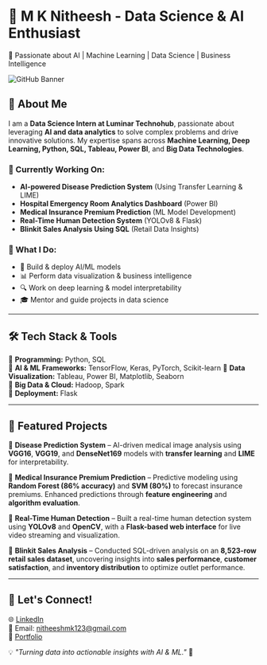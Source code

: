 # 📌 M K Nitheesh - Data Science & AI Enthusiast  
🚀 Passionate about AI | Machine Learning | Data Science | Business Intelligence  

![GitHub Banner](https://your-image-url.com) <!-- Optional: Add a banner image -->

## 👋 About Me  
I am a **Data Science Intern at Luminar Technohub**, passionate about leveraging **AI and data analytics** to solve complex problems and drive innovative solutions. My expertise spans across **Machine Learning, Deep Learning, Python, SQL, Tableau, Power BI**, and **Big Data Technologies**.  

### 🌟 Currently Working On:  
- **AI-powered Disease Prediction System** (Using Transfer Learning & LIME)  
- **Hospital Emergency Room Analytics Dashboard** (Power BI)  
- **Medical Insurance Premium Prediction** (ML Model Development)  
- **Real-Time Human Detection System** (YOLOv8 & Flask)  
- **Blinkit Sales Analysis Using SQL** (Retail Data Insights)  

### 🎯 What I Do:  
- 🧠 Build & deploy AI/ML models  
- 📊 Perform data visualization & business intelligence  
- 🔍 Work on deep learning & model interpretability  
- 🎓 Mentor and guide projects in data science  

---

## 🛠️ Tech Stack & Tools  
🔹 **Programming:** Python, SQL  
🔹 **AI & ML Frameworks:** TensorFlow, Keras, PyTorch, Scikit-learn 
🔹 **Data Visualization:** Tableau, Power BI, Matplotlib, Seaborn  
🔹 **Big Data & Cloud:** Hadoop, Spark  
🔹 **Deployment:** Flask

---

## 📂 Featured Projects  
📌 **Disease Prediction System** – AI-driven medical image analysis using **VGG16**, **VGG19**, and **DenseNet169** models with **transfer learning** and **LIME** for interpretability.  

📌 **Medical Insurance Premium Prediction** – Predictive modeling using **Random Forest (86% accuracy)** and **SVM (80%)** to forecast insurance premiums. Enhanced predictions through **feature engineering** and **algorithm evaluation**.  

📌 **Real-Time Human Detection** – Built a real-time human detection system using **YOLOv8** and **OpenCV**, with a **Flask-based web interface** for live video streaming and visualization.  

📌 **Blinkit Sales Analysis** – Conducted SQL-driven analysis on an **8,523-row retail sales dataset**, uncovering insights into **sales performance**, **customer satisfaction**, and **inventory distribution** to optimize outlet performance.  
 

---

## 💋 Let's Connect!  
🌐 [LinkedIn](https://www.linkedin.com/in/m-k-nitheesh-67bb97258)  
📧 Email: nitheeshmk123@gmail.com  
📌 [Portfolio](https://mknitheeesh.github.io/Portifolio1/)  

💡 *"Turning data into actionable insights with AI & ML."* 🚀
